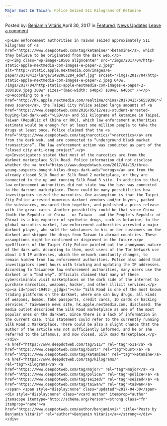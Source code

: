 ```yaml
---
Major Bust In Taiwan: Police Seized 511 Kilograms Of Ketamine
---
```

<article class="post-listing post-19492 post type-post status-publish format-standard has-post-thumbnail hentry  tag-5350 tag-bust tag-ketamine tag-kilograms tag-major tag-police tag-seized tag-taiwan">
    <div class="post-inner">
        <span>Posted by: <a href="https://www.deepdotweb.com/author/benjaminvi/" title="">Benjamin Vitáris </a></span>
    <span>April 30, 2017</span>
    <span>in <a href="https://www.deepdotweb.com/category/deepdot-news/" rel="category tag">Featured</a>, <a href="https://www.deepdotweb.com/category/news-updates/" rel="category tag">News Updates</a></span>
    <span><a href="https://www.deepdotweb.com/2017/04/30/major-bust-taiwan-police-seized-511-kilograms-ketamine/#respond">Leave a comment</a></span>
    </p>
    <div class="clear"></div>
    
    <p>Law enforcement authorities in Taiwan seized approximately 511 kilograms of <a href="https://www.deepdotweb.com/tag/ketamine/">ketamine</a>, which they believe to be originated from the dark web.</p>
    <p><img class="wp-image-19506 aligncenter" src="/imgs/2017/04/http-static-apple-nextmedia-com-images-e-paper-2.jpeg" alt="http://static.apple.nextmedia.com/images/e-paper/20170413/large/1492063284_edef.jpg" srcset="/imgs/2017/04/http-static-apple-nextmedia-com-images-e-paper-2.jpeg 640w, /imgs/2017/04/http-static-apple-nextmedia-com-images-e-paper-2-300x169.jpeg 300w" sizes="(max-width: 640px) 100vw, 640px" /></p>
    <p>According to a <a href="http://hk.apple.nextmedia.com/realtime/china/20170413/56559396">local news source</a>, the Taipei City Police seized large amounts of <a href="https://www.deepdotweb.com/2016/05/12/esu-student-arrested-buying-lsd-dark-web/">LSD</a> and 551 kilograms of ketamine in Taipei, Taiwan (Republic of China or ROC), which law enforcement authorities estimate would be enough for at least one million people to take the drugs at least once. Police claimed that the <a href="https://www.deepdotweb.com/tag/narcotics/">narcotics</a> are from the dark web, and are connected to “underground black market transactions”. The law enforcement action was conducted as part of the “closed city anti-drug project”.</p>
    <p>Investigators stated that most of the narcotics are from the darknet marketplace Silk Road. Police information did not disclose whether the <a href="https://www.deepdotweb.com/2017/04/15/three-young-suspects-bought-kilos-drugs-dark-web/">drugs</a> are from the already closed Silk Road or Silk Road 2 marketplace, or they are connected to the up and running Silk Road 3 site. In addition to that, law enforcement authorities did not state how the bust was connected to the darknet marketplace. There could be many possibilities how investigators seized the narcotics. One assumption is that the Taipei City Police arrested numerous darknet vendors and/or buyers, packed the substances, measured them together, and published a press release with the great catch. Another possibility could be that since China (both the Republic of China – or Taiwan – and the People’s Republic of China) is a big exporter of synthetic drugs, such as ketamine, to the global narcotics market, law enforcement authorities arrested a major darknet player, who sold the substances to his or her customers on the darknet and shipped the drugs from Taiwan to abroad countries. These assumptions might be confirmed or disproved in the future.</p>
    <p>Officers of the Taipei City Police pointed out the anonymous nature of the dark web. According to them, most users of the Tor Network use about 4-5 IP addresses, which the network constantly changes, to remain hidden from law enforcement authorities. Police also added that investigators spent hours with tracking and updating the IP addresses. According to Taiwanese law enforcement authorities, many users use the darknet in a “bad way”. Officials claimed that many of these cybercriminals visit marketplaces on the dark side of the internet to purchase narcotics, weapons, hacker, and other illicit services.</p>
    <p><a id="post-19492-_gjdgxs"></a> “Silk Road is one of the most known trading platforms on the darknet, where one can buy drugs, all kinds of weapons, bombs, fake passports, credit cards, ID cards or hacking services,” Taiwanese news site, hk.apple.nextmedia.com, disclosed. The media outlet described the Silk Road marketplace as one of the most popular ones on the darknet. Since there is a lack of information in the current case, this statement could refer to the currently running Silk Road 3 Marketplace. There could be also a slight chance that the author of the article was not sufficiently informed, and he or she referred to the infamous, and now closed, Silk Road Marketplace.</p>
    </div>
    <a href="https://www.deepdotweb.com/tag/511/" rel="tag">511</a> <a href="https://www.deepdotweb.com/tag/bust/" rel="tag">bust</a> <a href="https://www.deepdotweb.com/tag/ketamine/" rel="tag">ketamine</a> <a href="https://www.deepdotweb.com/tag/kilograms/" rel="tag">kilograms</a> <a href="https://www.deepdotweb.com/tag/major/" rel="tag">major</a> <a href="https://www.deepdotweb.com/tag/police/" rel="tag">police</a> <a href="https://www.deepdotweb.com/tag/seized/" rel="tag">seized</a> <a href="https://www.deepdotweb.com/tag/taiwan/" rel="tag">taiwan</a></span> <span style="display:none" class="updated">2017-04-30</span>
    <div style="display:none" class="vcard author" itemprop="author" itemscope itemtype="http://schema.org/Person"><strong class="fn" itemprop="name"><a href="https://www.deepdotweb.com/author/benjaminvi/" title="Posts by Benjamin Vitáris" rel="author">Benjamin Vitáris</a></strong></div>
    </div>
</article>


